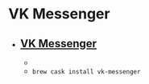 # VK Messenger
- [VK Messenger](https://vk.com/messenger)
  - 
  - 
  - `brew cask install vk-messenger`
